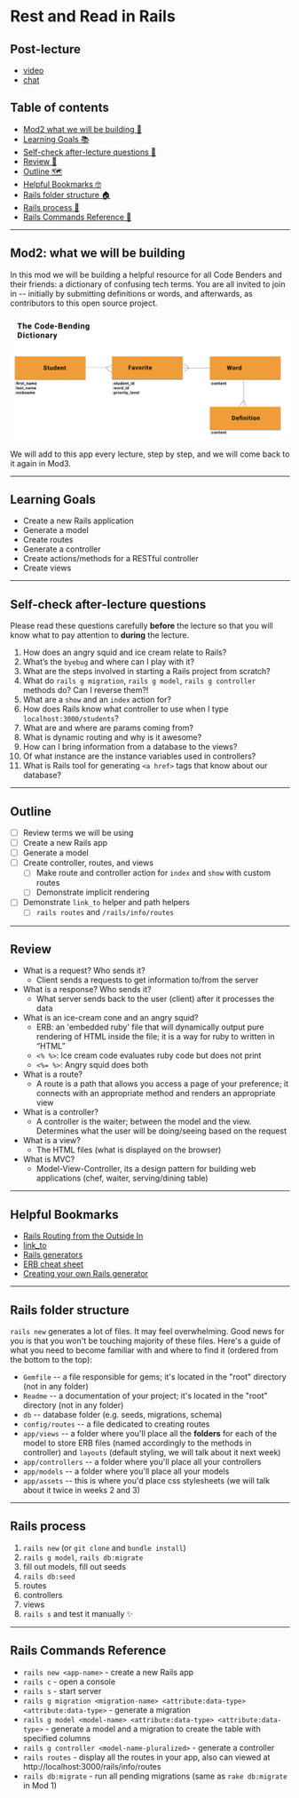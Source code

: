 # Rest and Read in Rails

## Post-lecture
- [video](https://flatironschool.zoom.us/rec/play/7MElcbj8qDw3EoKU5gSDB_9xW47uK_-sh3Ie_qJZmkq2AHcFNlugZLUbZurqUh1rbjh6qMOzpEXKc3JI?autoplay=true&startTime=1598376742000)
- [chat](https://github.com/learn-co-students/nyc04-seng-ft-071320/blob/master/20-rest-and-read-in-rails/M2W1D2.txt)

## Table of contents
- [Mod2 what we will be building 🔧](#mod2-what-we-will-be-building)
- [Learning Goals 📚](#learning-goals)
- [Self-check after-lecture questions 🧐](#self-check-after-lecture-questions)
- [Review 📖](#review)
- [Outline 🗺](#outline)
- [Helpful Bookmarks 🤓](#helpful-bookmarks)
- [Rails folder structure 🏠](#rails-folder-structure)
- [Rails process 🌮](#rails-process)
- [Rails Commands Reference 👾](#rails-commands-reference)

--- 

## Mod2: what we will be building
In this mod we will be building a helpful resource for all Code Benders and their friends: a dictionary of confusing tech terms. You are all invited to join in -- initially by submitting definitions or words, and afterwards, as contributors to this open source project.

![ERD](the-code-bending-dict-ERD.png)

We will add to this app every lecture, step by step, and we will come back to it again in Mod3.

---
 
## Learning Goals
* Create a new Rails application
* Generate a model
* Create routes
* Generate a controller
* Create actions/methods for a RESTful controller
* Create views

---

## Self-check after-lecture questions
Please read these questions carefully **before** the lecture so that you will know what to pay attention to **during** the lecture.

1. How does an angry squid and ice cream relate to Rails?
2. What’s the `byebug` and where can I play with it?
3. What are the steps involved in starting a Rails project from scratch?
4. What do `rails g migration`, `rails g model`, `rails g controller` methods do? Can I reverse them?!
5. What are a `show` and an `index` action for?
6. How does Rails know what controller to use when I type `localhost:3000/students`?
7. What are and where are params coming from?
8. What is dynamic routing and why is it awesome?
9. How can I bring information from a database to the views?
10. Of what instance are the instance variables used in controllers?
11. What is Rails tool for generating `<a href>` tags that know about our database?

--- 

## Outline
* [ ] Review terms we will be using
* [ ] Create a new Rails app
* [ ] Generate a model
* [ ] Create controller, routes, and views
  * [ ] Make route and controller action for `index` and `show` with custom routes
  * [ ] Demonstrate implicit rendering
* [ ] Demonstrate `link_to` helper and path helpers
  * [ ] `rails routes` and `/rails/info/routes`

---

## Review
* What is a request? Who sends it?
    *  Client sends a requests to get information to/from the server
* What is a response? Who sends it?
    *  What server sends back to the user (client) after it processes the data
* What is an ice-cream cone and an angry squid?
    * ERB: an 'embedded ruby' file that will dynamically output pure rendering of HTML inside the file; it is a way for ruby to written in “HTML” 
    * `<% %>`: Ice cream code evaluates ruby code but does not print
    * `<%= %>`: Angry squid does both
* What is a route?
    * A route is a path that allows you access a page of your preference; it connects with an appropriate method and renders an appropriate view
* What is a controller?
    * A controller is the waiter; between the model and the view. Determines what the user will be doing/seeing based on the request
* What is a view?
    *  The HTML files (what is displayed on the browser)
* What is MVC?
    *   Model-View-Controller, its a design pattern for building web applications  (chef, waiter, serving/dining table)

---

## Helpful Bookmarks

* [Rails Routing from the Outside In](https://guides.rubyonrails.org/routing.html)
* [link_to](https://apidock.com/rails/ActionView/Helpers/UrlHelper/link_to)
* [Rails generators](https://guides.rubyonrails.org/command_line.html#rails-generate)
* [ERB cheat sheet](https://medium.com/swlh/cheatsheet-which-erb-tag-should-i-use-4b3de261f15f)
* [Creating your own Rails generator](https://guides.rubyonrails.org/generators.html)

---

## Rails folder structure
`rails new` generates a lot of files. It may feel overwhelming. Good news for you is that you won't be touching majority of these files. Here's a guide of what you need to become familiar with and where to find it (ordered from the bottom to the top):
- `Gemfile` -- a file responsible for gems; it's located in the "root" directory (not in any folder)
- `Readme` -- a documentation of your project; it's located in the "root" directory (not in any folder)
- `db` -- database folder (e.g. seeds, migrations, schema)
- `config/routes` -- a file dedicated to creating routes
- `app/views` -- a folder where you'll place all the **folders** for each of the model to store ERB files (named accordingly to the methods in controller) and `layouts` (default styling, we will talk about it next week)
- `app/controllers` -- a folder where you'll place all your controllers
- `app/models` -- a folder where you'll place all your models
- `app/assets` -- this is where you'd place css stylesheets (we will talk about it twice in weeks 2 and 3)

--- 

## Rails process
1. `rails new` (or `git clone` and `bundle install`)
2. `rails g model`, `rails db:migrate`
3. fill out models, fill out seeds
4. `rails db:seed`
5. routes
6. controllers
7. views
8. `rails s` and test it manually ✨

---

## Rails Commands Reference
* `rails new <app-name>` - create a new Rails app
* `rails c` - open a console
* `rails s` - start server
* `rails g migration <migration-name> <attribute:data-type> <attribute:data-type>` - generate a migration
* `rails g model <model-name> <attribute:data-type> <attribute:data-type>` - generate a model and a migration to create the table with specified columns
* `rails g controller <model-name-pluralized>` - generate a controller
* `rails routes` - display all the routes in your app, also can viewed at http://localhost:3000/rails/info/routes
* `rails db:migrate` - run all pending migrations (same as `rake db:migrate` in Mod 1)